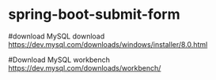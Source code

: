 # spring-boot-submit-form

#download MySQL download
https://dev.mysql.com/downloads/windows/installer/8.0.html

#Download MySQL workbench
https://dev.mysql.com/downloads/workbench/
